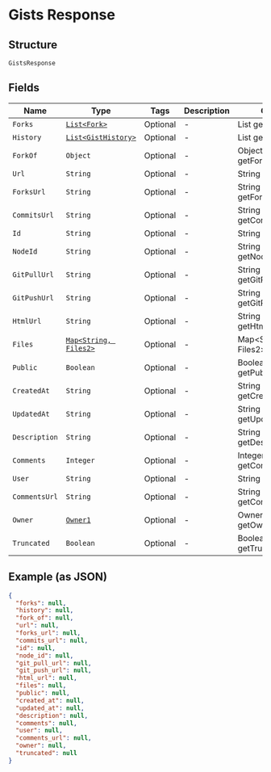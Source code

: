 
# Gists Response

## Structure

`GistsResponse`

## Fields

| Name | Type | Tags | Description | Getter | Setter |
|  --- | --- | --- | --- | --- | --- |
| `Forks` | [`List<Fork>`](../../doc/models/fork.md) | Optional | - | List<Fork> getForks() | setForks(List<Fork> forks) |
| `History` | [`List<GistHistory>`](../../doc/models/gist-history.md) | Optional | - | List<GistHistory> getHistory() | setHistory(List<GistHistory> history) |
| `ForkOf` | `Object` | Optional | - | Object getForkOf() | setForkOf(Object forkOf) |
| `Url` | `String` | Optional | - | String getUrl() | setUrl(String url) |
| `ForksUrl` | `String` | Optional | - | String getForksUrl() | setForksUrl(String forksUrl) |
| `CommitsUrl` | `String` | Optional | - | String getCommitsUrl() | setCommitsUrl(String commitsUrl) |
| `Id` | `String` | Optional | - | String getId() | setId(String id) |
| `NodeId` | `String` | Optional | - | String getNodeId() | setNodeId(String nodeId) |
| `GitPullUrl` | `String` | Optional | - | String getGitPullUrl() | setGitPullUrl(String gitPullUrl) |
| `GitPushUrl` | `String` | Optional | - | String getGitPushUrl() | setGitPushUrl(String gitPushUrl) |
| `HtmlUrl` | `String` | Optional | - | String getHtmlUrl() | setHtmlUrl(String htmlUrl) |
| `Files` | [`Map<String, Files2>`](../../doc/models/files-2.md) | Optional | - | Map<String, Files2> getFiles() | setFiles(Map<String, Files2> files) |
| `Public` | `Boolean` | Optional | - | Boolean getPublic() | setPublic(Boolean mPublic) |
| `CreatedAt` | `String` | Optional | - | String getCreatedAt() | setCreatedAt(String createdAt) |
| `UpdatedAt` | `String` | Optional | - | String getUpdatedAt() | setUpdatedAt(String updatedAt) |
| `Description` | `String` | Optional | - | String getDescription() | setDescription(String description) |
| `Comments` | `Integer` | Optional | - | Integer getComments() | setComments(Integer comments) |
| `User` | `String` | Optional | - | String getUser() | setUser(String user) |
| `CommentsUrl` | `String` | Optional | - | String getCommentsUrl() | setCommentsUrl(String commentsUrl) |
| `Owner` | [`Owner1`](../../doc/models/owner-1.md) | Optional | - | Owner1 getOwner() | setOwner(Owner1 owner) |
| `Truncated` | `Boolean` | Optional | - | Boolean getTruncated() | setTruncated(Boolean truncated) |

## Example (as JSON)

```json
{
  "forks": null,
  "history": null,
  "fork_of": null,
  "url": null,
  "forks_url": null,
  "commits_url": null,
  "id": null,
  "node_id": null,
  "git_pull_url": null,
  "git_push_url": null,
  "html_url": null,
  "files": null,
  "public": null,
  "created_at": null,
  "updated_at": null,
  "description": null,
  "comments": null,
  "user": null,
  "comments_url": null,
  "owner": null,
  "truncated": null
}
```

